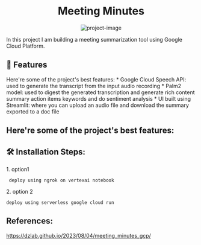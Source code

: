 <h1 align="center" id="title">Meeting Minutes</h1>

<p align="center"><img src="https://lh3.googleusercontent.com/HcaTAo3s8uHJt9wDtBU9xRs-T_Q59GS2dOaFrSiaX50FCCvGH6H7bROvfvB2VNi27U8uohOAGeiFec75hyhSEQI5-ZAahX_rX9Pu_VN9rbaoeoWxI3ygOX6VRWoHqpNdaSzYyOYi2QRx6szx42XewxQ" alt="project-image"></p>

<p id="description">In this project I am building a meeting summarization tool using Google Cloud Platform.</p>

<h2>🧐 Features</h2>

Here're some of the project's best features: \* Google Cloud Speech API: used to generate the transcript from the input audio recording \* Palm2 model: used to digest the generated transcription and generate rich content summary action items keywords and do sentiment analysis \* UI built using Streamlit: where you can upload an audio file and download the summary exported to a doc file<h2>

Here're some of the project's best features:

<h2>🛠️ Installation Steps:</h2>

<p>1. option1</p>

```
 deploy using ngrok on vertexai notebook 
```

<p>2. option 2</p>

```
deploy using serverless google cloud run
```

<h2> References:</h2>

https://dzlab.github.io/2023/08/04/meeting_minutes_gcp/

